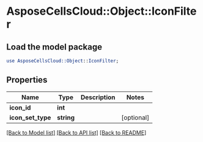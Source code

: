 # AsposeCellsCloud::Object::IconFilter

## Load the model package
```perl
use AsposeCellsCloud::Object::IconFilter;
```

## Properties
Name | Type | Description | Notes
------------ | ------------- | ------------- | -------------
**icon_id** | **int** |  | 
**icon_set_type** | **string** |  | [optional] 

[[Back to Model list]](../README.md#documentation-for-models) [[Back to API list]](../README.md#documentation-for-api-endpoints) [[Back to README]](../README.md)


